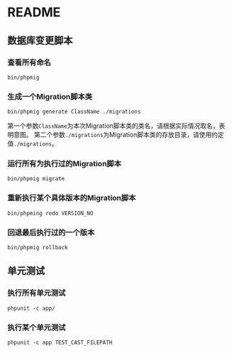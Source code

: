 # README

## 数据库变更脚本

### 查看所有命名

```
bin/phpmig
```

### 生成一个Migration脚本类

```
bin/phpmig generate ClassName ./migrations
```

第一个参数`ClassName`为本次Migration脚本类的类名，请根据实际情况取名，表明意图。
第二个参数`./migrations`为Migration脚本类的存放目录，请使用约定值`./migrations`。

### 运行所有为执行过的Migration脚本

```
bin/phpmig migrate
```

### 重新执行某个具体版本的Migration脚本

```
bin/phpming redo VERSION_NO
```

### 回退最后执行过的一个版本

```
bin/phpmig rollback
```

## 单元测试

### 执行所有单元测试

```
phpunit -c app/ 
```

### 执行某个单元测试

```
phpunit -c app TEST_CAST_FILEPATH
```


